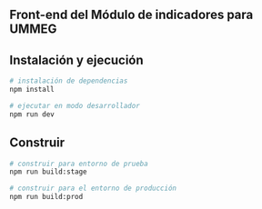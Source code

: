## Front-end del Módulo de indicadores para UMMEG

## Instalación y ejecución
```bash
# instalación de dependencias
npm install

# ejecutar en modo desarrollador
npm run dev
```

## Construir
```bash
# construir para entorno de prueba
npm run build:stage

# construir para el entorno de producción
npm run build:prod
```
